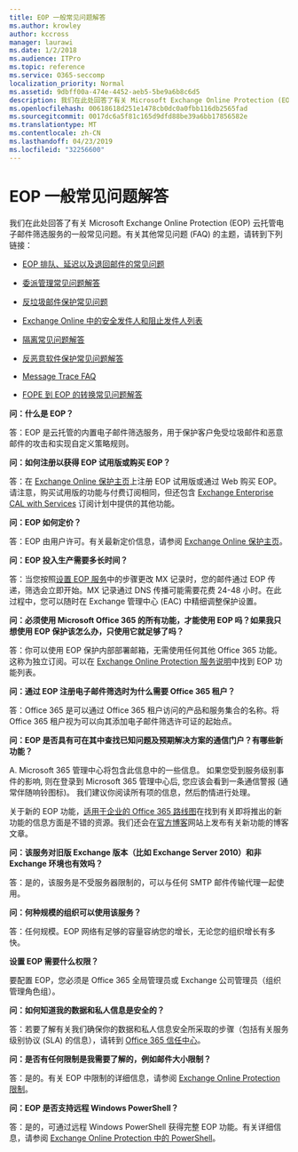 ```yaml
---
title: EOP 一般常见问题解答
ms.author: krowley
author: kccross
manager: laurawi
ms.date: 1/2/2018
ms.audience: ITPro
ms.topic: reference
ms.service: O365-seccomp
localization_priority: Normal
ms.assetid: 9dbff00a-474e-4452-aeb5-5be9a6b8c6d5
description: 我们在此处回答了有关 Microsoft Exchange Online Protection (EOP) 云托管电子邮件筛选服务的一般常见问题。有关其他常见问题 (FAQ) 的主题，请转到下列链接：
ms.openlocfilehash: 00618618d251e1478cb0dc0a0fbb116db2565fad
ms.sourcegitcommit: 0017dc6a5f81c165d9dfd88be39a6bb17856582e
ms.translationtype: MT
ms.contentlocale: zh-CN
ms.lasthandoff: 04/23/2019
ms.locfileid: "32256600"
---
```

# <a name="eop-general-faq"></a>EOP 一般常见问题解答

我们在此处回答了有关 Microsoft Exchange Online Protection (EOP) 云托管电子邮件筛选服务的一般常见问题。有关其他常见问题 (FAQ) 的主题，请转到下列链接：
  
- [EOP 排队、延迟以及退回邮件的常见问题](eop-queued-deferred-and-bounced-messages-faq.md)
    
- [委派管理常见问题解答](delegated-administration-faq.md)
    
- [反垃圾邮件保护常见问题](../anti-spam-protection-faq.md)
    
- [Exchange Online 中的安全发件人和阻止发件人列表](../safe-sender-and-blocked-sender-lists-faq.md)
    
- [隔离常见问题解答](../quarantine-faq.md)
    
- [反恶意软件保护常见问题解答](../anti-malware-protection-faq-eop.md)
    
- [Message Trace FAQ](http://technet.microsoft.com/library/aa49e3f9-a5b1-4410-aac2-ddbbf3f5bfb2.aspx)
    
- [FOPE 到 EOP 的转换常见问题解答](http://technet.microsoft.com/library/e0e76b89-b0d3-4c0a-bfc8-137b579e983b.aspx)
    
 **问：什么是 EOP？**
  
答：EOP 是云托管的内置电子邮件筛选服务，用于保护客户免受垃圾邮件和恶意邮件的攻击和实现自定义策略规则。
  
 **问：如何注册以获得 EOP 试用版或购买 EOP？**
  
答：在 [Exchange Online 保护主页](https://go.microsoft.com/fwlink/p/?LinkId=279912)上注册 EOP 试用版或通过 Web 购买 EOP。请注意，购买试用版的功能与付费订阅相同，但还包含 [Exchange Enterprise CAL with Services](https://go.microsoft.com/fwlink/p/?LinkId=320619) 订阅计划中提供的其他功能。 
  
 **问：EOP 如何定价？**
  
答：EOP 由用户许可。有关最新定价信息，请参阅 [Exchange Online 保护主页](https://go.microsoft.com/fwlink/p/?LinkId=279912)。
  
 **问：EOP 投入生产需要多长时间？**
  
答：当您按照[设置 EOP 服务](set-up-your-eop-service.md)中的步骤更改 MX 记录时，您的邮件通过 EOP 传递，筛选会立即开始。MX 记录通过 DNS 传播可能需要花费 24-48 小时。在此过程中，您可以随时在 Exchange 管理中心 (EAC) 中精细调整保护设置。
  
 **问：必须使用 Microsoft Office 365 的所有功能，才能使用 EOP 吗？如果我只想使用 EOP 保护该怎么办，只使用它就足够了吗？**
  
答：你可以使用 EOP 保护内部部署邮箱，无需使用任何其他 Office 365 功能。这称为独立订阅。可以在 [Exchange Online Protection 服务说明](https://go.microsoft.com/fwlink/p/?LinkId=320619)中找到 EOP 功能列表。
  
 **问：通过 EOP 注册电子邮件筛选时为什么需要 Office 365 租户？**
  
答：Office 365 是可以通过 Office 365 租户访问的产品和服务集合的名称。将 Office 365 租户视为可以向其添加电子邮件筛选许可证的起始点。
  
 **问：EOP 是否具有可在其中查找已知问题及预期解决方案的通信门户？有哪些新功能？**
  
A. Microsoft 365 管理中心将包含此信息中的一些信息。 如果您受到服务级别事件的影响, 则在登录到 Microsoft 365 管理中心后, 您应该会看到一条通信警报 (通常伴随响铃图标)。 我们建议你阅读所有项的信息，然后酌情进行处理。
  
关于新的 EOP 功能，[适用于企业的 Office 365 路线图](https://office.microsoft.com/en-us/products/office-365-roadmap-FX104343353.aspx)在找到有关即将推出的新功能的信息方面是不错的资源。我们还会在[官方博客](https://go.microsoft.com/fwlink/p/?LinkId=392724)网站上发布有关新功能的博客文章。 
  
 **问：该服务对旧版 Exchange 版本（比如 Exchange Server 2010）和非 Exchange 环境也有效吗？**
  
答：是的，该服务是不受服务器限制的，可以与任何 SMTP 邮件传输代理一起使用。
  
 **问：何种规模的组织可以使用该服务？**
  
答：任何规模。EOP 网络有足够的容量容纳您的增长，无论您的组织增长有多快。
  
 **设置 EOP 需要什么权限？**
  
要配置 EOP，您必须是 Office 365 全局管理员或 Exchange 公司管理员（组织管理角色组）。
  
 **问：如何知道我的数据和私人信息是安全的？**
  
答：若要了解有关我们确保你的数据和私人信息安全所采取的步骤（包括有关服务级别协议 (SLA) 的信息），请转到 [Office 365 信任中心](https://go.microsoft.com/fwlink/p/?LinkId=285405)。
  
 **问：是否有任何限制是我需要了解的，例如邮件大小限制？**
  
答：是的。有关 EOP 中限制的详细信息，请参阅 [Exchange Online Protection 限制](https://go.microsoft.com/fwlink/p/?LinkId=402617)。 
  
 **问：EOP 是否支持远程 Windows PowerShell？**
  
答：是的，可通过远程 Windows PowerShell 获得完整 EOP 功能。有关详细信息，请参阅 [Exchange Online Protection 中的 PowerShell](http://technet.microsoft.com/library/f7918a88-774a-405e-945b-bc2f5ee9f748.aspx)。
  

